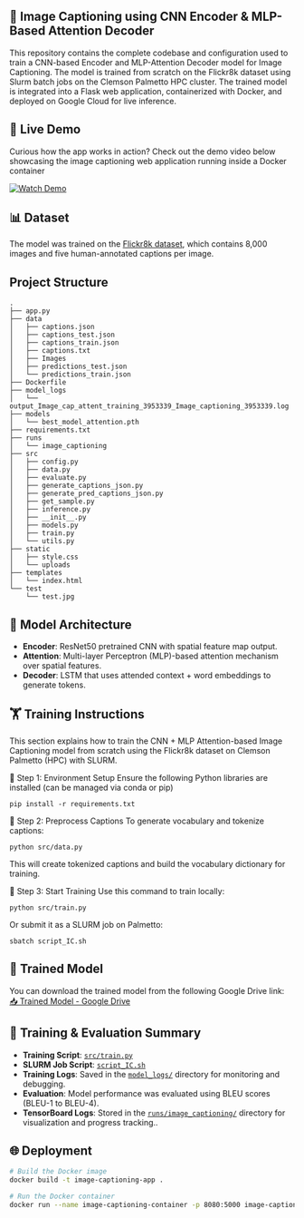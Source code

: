 ## 🧠 Image Captioning using CNN Encoder & MLP-Based Attention Decoder
This repository contains the complete codebase and configuration used to train a CNN-based Encoder and MLP-Attention Decoder model for Image Captioning. The model is trained from scratch on the Flickr8k dataset using Slurm batch jobs on the Clemson Palmetto HPC cluster. The trained model is integrated into a Flask web application, containerized with Docker, and deployed on Google Cloud for live inference.

## 🎥 Live Demo

Curious how the app works in action? Check out the demo video below showcasing the image captioning web application running inside a Docker container

[![Watch Demo](https://raw.githubusercontent.com/sumanthnangineedi97/Image_Captioning_CNN_Attention_LSTM/main/static/demo-thumb.png)](https://github.com/sumanthnangineedi97/Image_Captioning_CNN_Attention_LSTM/assets/f98ab1c0-b838-4bb8-bbf5-e8b0179602a6)


## 📊 Dataset

The model was trained on the [Flickr8k dataset](https://www.kaggle.com/datasets/adityajn105/flickr8k), which contains 8,000 images and five human-annotated captions per image.

## Project Structure
```
.
├── app.py
├── data
│   ├── captions.json
│   ├── captions_test.json
│   ├── captions_train.json
│   ├── captions.txt
│   ├── Images
│   ├── predictions_test.json
│   └── predictions_train.json
├── Dockerfile
├── model_logs
│   └── output_Image_cap_attent_training_3953339_Image_captioning_3953339.log
├── models
│   └── best_model_attention.pth
├── requirements.txt
├── runs
│   └── image_captioning
├── src
│   ├── config.py
│   ├── data.py
│   ├── evaluate.py
│   ├── generate_captions_json.py
│   ├── generate_pred_captions_json.py
│   ├── get_sample.py
│   ├── inference.py
│   ├── __init__.py
│   ├── models.py
│   ├── train.py
│   └── utils.py
├── static
│   ├── style.css
│   └── uploads
├── templates
│   └── index.html
└── test
    └── test.jpg
```
## 🧠 Model Architecture

- **Encoder**: ResNet50 pretrained CNN with spatial feature map output.
- **Attention**: Multi-layer Perceptron (MLP)-based attention mechanism over spatial features.
- **Decoder**: LSTM that uses attended context + word embeddings to generate tokens.

## 🏋️ Training Instructions
This section explains how to train the CNN + MLP Attention-based Image Captioning model from scratch using the Flickr8k dataset on Clemson Palmetto (HPC) with SLURM.

🔧 Step 1: Environment Setup
    Ensure the following Python libraries are installed (can be managed via conda or pip)
```
pip install -r requirements.txt
```

🔧 Step 2: Preprocess Captions
To generate vocabulary and tokenize captions:
```
python src/data.py
```
This will create tokenized captions and build the vocabulary dictionary for training.

🔧 Step 3: Start Training
Use this command to train locally:
```
python src/train.py
```
Or submit it as a SLURM job on Palmetto:
```
sbatch script_IC.sh
```
## 📁 Trained Model

You can download the trained model from the following Google Drive link:  
[📥 Trained Model - Google Drive](https://drive.google.com/drive/folders/1UvNnyyL2rYq21fz_Pzah_SNus5z1TY68?usp=sharing)

## 🧪 Training & Evaluation Summary

- **Training Script**: [`src/train.py`](src/train.py)  
- **SLURM Job Script**: [`script_IC.sh`](train.sh)  
- **Training Logs**: Saved in the [`model_logs/`](model_logs/) directory for monitoring and debugging.  
- **Evaluation**: Model performance was evaluated using BLEU scores (BLEU-1 to BLEU-4).  
- **TensorBoard Logs**: Stored in the [`runs/image_captioning/`](runs/image_captioning/) directory for visualization and progress tracking..
## 🌐 Deployment

```bash
# Build the Docker image
docker build -t image-captioning-app .
```
```bash
# Run the Docker container
docker run --name image-captioning-container -p 8080:5000 image-captioning-app
```


